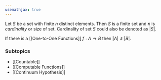 ```yaml
---
usemathjax: true
---
```


Let $S$ be a set with finite $n$ distinct elements.
Then $S$ is a finite set and $n$ is *cardinality* or size of set.
Cardinality of set $S$ could also be denoted as $|S|$.

If there is a [[One-to-One Functions]] $f:A \to B$ then $|A| \le |B|$.

### Subtopics
- [[Countable]]
- [[Computable Functions]]
- [[Continuum Hypothesis]]